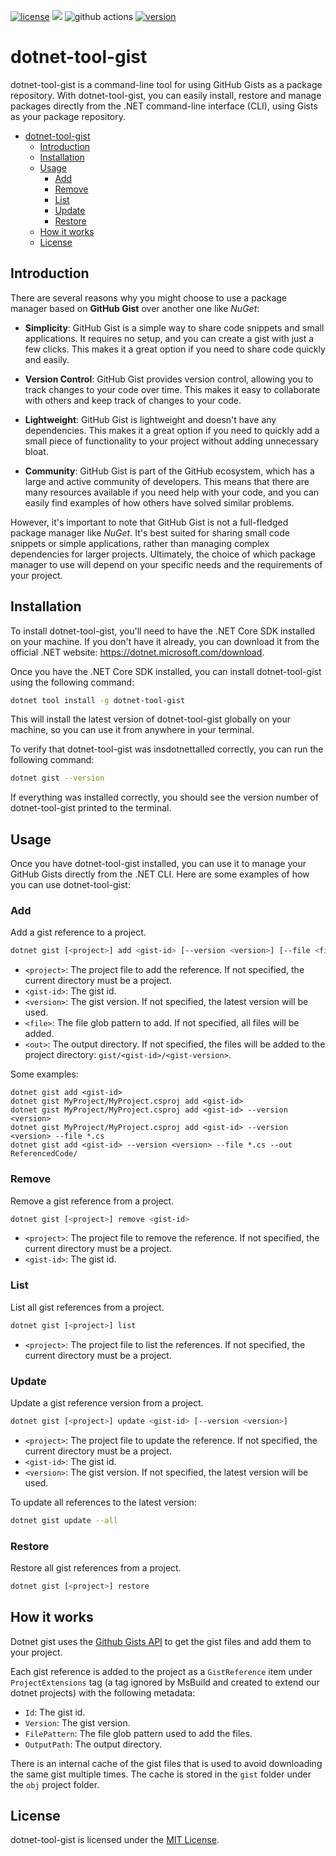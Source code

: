 [![license](https://img.shields.io/badge/License-MIT-purple.svg)](../../LICENSE)
![](https://img.shields.io/badge/dotnet-%20%E2%89%A57-blue)
![github actions](https://github.com/fernandoescolar/dotnet-tool-gist/actions/workflows/release.yml/badge.svg)
[![version](https://img.shields.io/nuget/vpre/dotnet-tool-gist)](https://www.nuget.org/packages/dotnet-tool-gist)

# dotnet-tool-gist

dotnet-tool-gist is a command-line tool for using GitHub Gists as a package repository. With dotnet-tool-gist, you can easily install, restore and manage packages directly from the .NET command-line interface (CLI), using Gists as your package repository.

- [dotnet-tool-gist](#dotnet-tool-gist)
  - [Introduction](#introduction)
  - [Installation](#installation)
  - [Usage](#usage)
    - [Add](#add)
    - [Remove](#remove)
    - [List](#list)
    - [Update](#update)
    - [Restore](#restore)
  - [How it works](#how-it-works)
  - [License](#license)

## Introduction

There are several reasons why you might choose to use a package manager based on **GitHub Gist** over another one like *NuGet*:

- **Simplicity**: GitHub Gist is a simple way to share code snippets and small applications. It requires no setup, and you can create a gist with just a few clicks. This makes it a great option if you need to share code quickly and easily.

- **Version Control**: GitHub Gist provides version control, allowing you to track changes to your code over time. This makes it easy to collaborate with others and keep track of changes to your code.

- **Lightweight**: GitHub Gist is lightweight and doesn't have any dependencies. This makes it a great option if you need to quickly add a small piece of functionality to your project without adding unnecessary bloat.

- **Community**: GitHub Gist is part of the GitHub ecosystem, which has a large and active community of developers. This means that there are many resources available if you need help with your code, and you can easily find examples of how others have solved similar problems.

However, it's important to note that GitHub Gist is not a full-fledged package manager like *NuGet*. It's best suited for sharing small code snippets or simple applications, rather than managing complex dependencies for larger projects. Ultimately, the choice of which package manager to use will depend on your specific needs and the requirements of your project.

## Installation

To install dotnet-tool-gist, you'll need to have the .NET Core SDK installed on your machine. If you don't have it already, you can download it from the official .NET website: https://dotnet.microsoft.com/download.

Once you have the .NET Core SDK installed, you can install dotnet-tool-gist using the following command:

```bash
dotnet tool install -g dotnet-tool-gist
```

This will install the latest version of dotnet-tool-gist globally on your machine, so you can use it from anywhere in your terminal.

To verify that dotnet-tool-gist was insdotnettalled correctly, you can run the following command:

```bash
dotnet gist --version
```

If everything was installed correctly, you should see the version number of dotnet-tool-gist printed to the terminal.

## Usage

Once you have dotnet-tool-gist installed, you can use it to manage your GitHub Gists directly from the .NET CLI. Here are some examples of how you can use dotnet-tool-gist:

### Add

Add a gist reference to a project.

```bash
dotnet gist [<project>] add <gist-id> [--version <version>] [--file <file>] [--out <out>]
```

- `<project>`: The project file to add the reference. If not specified, the current directory must be a project.
- `<gist-id>`: The gist id.
- `<version>`: The gist version. If not specified, the latest version will be used.
- `<file>`: The file glob pattern to add. If not specified, all files will be added.
- `<out>`: The output directory. If not specified, the files will be added to the project directory: `gist/<gist-id>/<gist-version>`.

Some examples:

```
dotnet gist add <gist-id>
dotnet gist MyProject/MyProject.csproj add <gist-id>
dotnet gist MyProject/MyProject.csproj add <gist-id> --version <version>
dotnet gist MyProject/MyProject.csproj add <gist-id> --version <version> --file *.cs
dotnet gist add <gist-id> --version <version> --file *.cs --out ReferencedCode/
```

### Remove

Remove a gist reference from a project.

```bash
dotnet gist [<project>] remove <gist-id>
```

- `<project>`: The project file to remove the reference. If not specified, the current directory must be a project.
- `<gist-id>`: The gist id.

### List

List all gist references from a project.

```bash
dotnet gist [<project>] list
```

- `<project>`: The project file to list the references. If not specified, the current directory must be a project.

### Update

Update a gist reference version from a project.

```bash
dotnet gist [<project>] update <gist-id> [--version <version>]
```

- `<project>`: The project file to update the reference. If not specified, the current directory must be a project.
- `<gist-id>`: The gist id.
- `<version>`: The gist version. If not specified, the latest version will be used.

To update all references to the latest version:

```bash
dotnet gist update --all
```

### Restore

Restore all gist references from a project.

```bash
dotnet gist [<project>] restore
```

## How it works

Dotnet gist uses the [Github Gists API](https://developer.github.com/v3/gists/) to get the gist files and add them to your project.

Each gist reference is added to the project as a `GistReference` item under `ProjectExtensions` tag (a tag ignored by MsBuild and created to extend our dotnet projects) with the following metadata:

- `Id`: The gist id.
- `Version`: The gist version.
- `FilePattern`: The file glob pattern used to add the files.
- `OutputPath`: The output directory.

There is an internal cache of the gist files that is used to avoid downloading the same gist multiple times. The cache is stored in the `gist` folder under the `obj` project folder.

## License

dotnet-tool-gist is licensed under the [MIT License](LICENSE).
